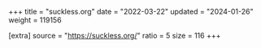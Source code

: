 +++
title = "suckless.org"
date = "2022-03-22"
updated = "2024-01-26"
weight = 119156

[extra]
source = "https://suckless.org/"
ratio = 5
size = 116
+++
